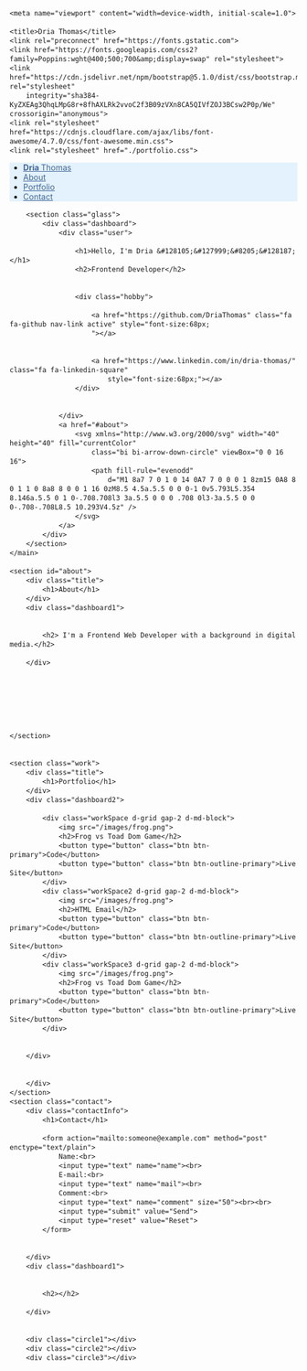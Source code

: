 <!DOCTYPE html>
<html>

<head>
    <meta charset="UTF-8">

    <meta name="viewport" content="width=device-width, initial-scale=1.0">

    <title>Dria Thomas</title>
    <link rel="preconnect" href="https://fonts.gstatic.com">
    <link href="https://fonts.googleapis.com/css2?family=Poppins:wght@400;500;700&amp;display=swap" rel="stylesheet">
    <link href="https://cdn.jsdelivr.net/npm/bootstrap@5.1.0/dist/css/bootstrap.min.css" rel="stylesheet"
        integrity="sha384-KyZXEAg3QhqLMpG8r+8fhAXLRk2vvoC2f3B09zVXn8CA5QIVfZOJ3BCsw2P0p/We" crossorigin="anonymous">
    <link rel="stylesheet" href="https://cdnjs.cloudflare.com/ajax/libs/font-awesome/4.7.0/css/font-awesome.min.css">
    <link rel="stylesheet" href="./portfolio.css">
</head>

<body>
    <nav class="navbar sticky-top navbar-light " style="background-color: #e3f2fd;">
        <ul class="nav justify-content-end">
            <!-- <div class=nav> -->
            <li class="nav-item">
                <a class=" nav-link active" style="color:#426696 " href=""><b>Dria </b>Thomas</a>
            </li>
            <li class="nav-item">
                <a class="nav-link active" style="color:#426696 " href="/">About</a>
            </li>
            <li class="nav-item">
                <a class="nav-link active" style="color:#426696 " href="/">Portfolio</a>
            </li>
            <li class="nav-item">
                <a class="nav-link active" style="color:#426696 " href="/">Contact</a>
            </li>
            <!-- </div> -->
        </ul>
    </nav>
    <main>

        <section class="glass">
            <div class="dashboard">
                <div class="user">

                    <h1>Hello, I'm Dria &#128105;&#127999;&#8205;&#128187; </h1>
                    <h2>Frontend Developer</h2>


                    <div class="hobby">

                        <a href="https://github.com/DriaThomas" class="fa fa-github nav-link active" style="font-size:68px; 
                        "></a>


                        <a href="https://www.linkedin.com/in/dria-thomas/" class="fa fa-linkedin-square"
                            style="font-size:68px;"></a>
                    </div>


                </div>
                <a href="#about">
                    <svg xmlns="http://www.w3.org/2000/svg" width="40" height="40" fill="currentColor"
                        class="bi bi-arrow-down-circle" viewBox="0 0 16 16">
                        <path fill-rule="evenodd"
                            d="M1 8a7 7 0 1 0 14 0A7 7 0 0 0 1 8zm15 0A8 8 0 1 1 0 8a8 8 0 0 1 16 0zM8.5 4.5a.5.5 0 0 0-1 0v5.793L5.354 8.146a.5.5 0 1 0-.708.708l3 3a.5.5 0 0 0 .708 0l3-3a.5.5 0 0 0-.708-.708L8.5 10.293V4.5z" />
                    </svg>
                </a>
            </div>
        </section>
    </main>

    <section id="about">
        <div class="title">
            <h1>About</h1>
        </div>
        <div class="dashboard1">


            <h2> I'm a Frontend Web Developer with a background in digital media.</h2>

        </div>







    </section>


    <section class="work">
        <div class="title">
            <h1>Portfolio</h1>
        </div>
        <div class="dashboard2">

            <div class="workSpace d-grid gap-2 d-md-block">
                <img src="/images/frog.png">
                <h2>Frog vs Toad Dom Game</h2>
                <button type="button" class="btn btn-primary">Code</button>
                <button type="button" class="btn btn-outline-primary">Live Site</button>
            </div>
            <div class="workSpace2 d-grid gap-2 d-md-block">
                <img src="/images/frog.png">
                <h2>HTML Email</h2>
                <button type="button" class="btn btn-primary">Code</button>
                <button type="button" class="btn btn-outline-primary">Live Site</button>
            </div>
            <div class="workSpace3 d-grid gap-2 d-md-block">
                <img src="/images/frog.png">
                <h2>Frog vs Toad Dom Game</h2>
                <button type="button" class="btn btn-primary">Code</button>
                <button type="button" class="btn btn-outline-primary">Live Site</button>
            </div>


        </div>


        </div>
    </section>
    <section class="contact">
        <div class="contactInfo">
            <h1>Contact</h1>

            <form action="mailto:someone@example.com" method="post" enctype="text/plain">
                Name:<br>
                <input type="text" name="name"><br>
                E-mail:<br>
                <input type="text" name="mail"><br>
                Comment:<br>
                <input type="text" name="comment" size="50"><br><br>
                <input type="submit" value="Send">
                <input type="reset" value="Reset">
            </form>


        </div>
        <div class="dashboard1">


            <h2></h2>

        </div>


        <div class="circle1"></div>
        <div class="circle2"></div>
        <div class="circle3"></div>

</body>

</html>

